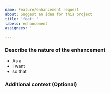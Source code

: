 ```yaml
---
name: Feature/enhancement request
about: Suggest an idea for this project
title: 'feat: '
labels: enhancement
assignees: ''

---
```


### Describe the nature of the enhancement

<!-- 
We write story-style feature requests for the most concise way to capture relevant context 
e.g.

- As a claimant
- I want to be able to see the details of my benefits
- so that I am able to plan for my current and future payouts 
-->

- As a <!-- who -->
- I want <!-- what  -->
- so that <!-- why-->


### Additional context (Optional)

<!-- Add any other documentation, links, etc here that provide more context -->
